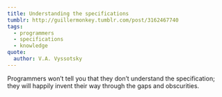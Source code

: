 ```yaml
---
title: Understanding the specifications
tumblr: http://guillermonkey.tumblr.com/post/3162467740
tags:
  - programmers
  - specifications
  - knowledge
quote:
  author: V.A. Vyssotsky
---
```


Programmers won’t tell you that they don’t understand the specification; they will happily invent their way through the gaps and obscurities.
